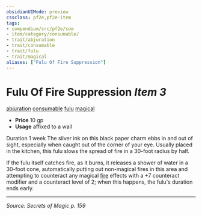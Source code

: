 ```yaml
---
obsidianUIMode: preview
cssclass: pf2e,pf2e-item
tags:
- compendium/src/pf2e/som
- item/category/consumable/
- trait/abjuration
- trait/consumable
- trait/fulu
- trait/magical
aliases: ["Fulu Of Fire Suppression"]
---
```

# Fulu Of Fire Suppression *Item 3*  
[abjuration](abjuration.md "Abjuration School Trait")  [consumable](consumable.md "Consumable Item Trait")  [fulu](fulu-som.md "Fulu Item Trait")  [magical](magical.md "Magical Item Trait")  

- **Price** 10 gp
- **Usage** affixed to a wall

Duration 1 week The silver ink on this black paper charm ebbs in and out of sight, especially when caught out of the corner of your eye. Usually placed in the kitchen, this fulu slows the spread of fire in a 30-foot radius by half.

If the fulu itself catches fire, as it burns, it releases a shower of water in a 30-foot cone, automatically putting out non-magical fires in this area and attempting to counteract any magical [fire](fire.md "Fire Energy & Element Trait") effects with a +7 counteract modifier and a counteract level of 2; when this happens, the fulu's duration ends early.


---
*Source: Secrets of Magic p. 159*